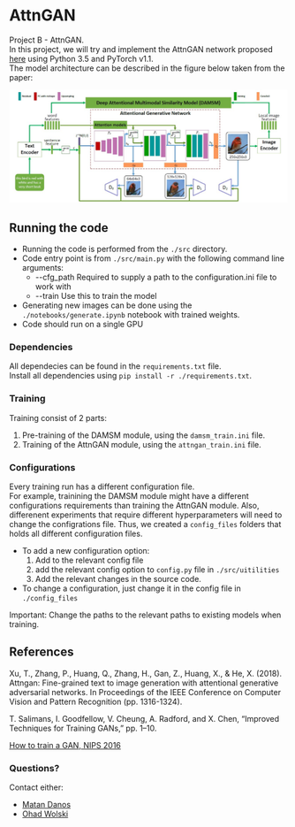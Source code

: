# AttnGAN

Project B - AttnGAN.  
In this project, we will try and implement the AttnGAN network proposed [here](https://arxiv.org/abs/1711.10485) using Python 3.5 and PyTorch v1.1.  
The model architecture can be described in the figure below taken from the paper:

<img src="images/AttnGAN.jpg" width="850">

## Running the code

* Running the code is performed from the `./src` directory.
* Code entry point is from `./src/main.py` with the following command line arguments:
    * --cfg_path
        Required to supply a path to the configuration.ini file to work with
    * --train
        Use this to train the model
* Generating new images can be done using the `./notebooks/generate.ipynb` notebook with trained weights.
* Code should run on a single GPU

### Dependencies

All dependecies can be found in the `requirements.txt` file.  
Install all dependencies using `pip install -r ./requirements.txt`.

### Training

Training consist of 2 parts:

1. Pre-training of the DAMSM module, using the `damsm_train.ini` file.
2. Training of the AttnGAN module, using the `attngan_train.ini` file.

### Configurations

Every training run has a different configuration file.  
For example, trainining the DAMSM module might have a different configurations requirements than training the AttnGAN module.
Also, differenent experiments that require different hyperparameters will need to change the configrations file.
Thus, we created a `config_files` folders that holds all different configuration files.

* To add a new configuration option:
    1. Add to the relevant config file
    2. add the relevant config option to `config.py` file in `./src/uitilities` 
    3. Add the relevant changes in the source code.
* To change a configuration, just change it in the config file in `./config_files`

Important: Change the paths to the relevant paths to existing models when training.  

## References

Xu, T., Zhang, P., Huang, Q., Zhang, H., Gan, Z., Huang, X., & He, X. (2018). Attngan: Fine-grained text to image generation with attentional generative adversarial networks. In Proceedings of the IEEE Conference on Computer Vision and Pattern Recognition (pp. 1316-1324).

T. Salimans, I. Goodfellow, V. Cheung, A. Radford, and X. Chen, “Improved Techniques for Training GANs,” pp. 1–10.

[How to train a GAN, NIPS 2016](https://www.youtube.com/watch?v=myGAju4L7O8&t=482s)

### Questions?

Contact either:  

* [Matan Danos](https://github.com/MatanDanos)
* [Ohad Wolski](https://github.com/ohadwolski)